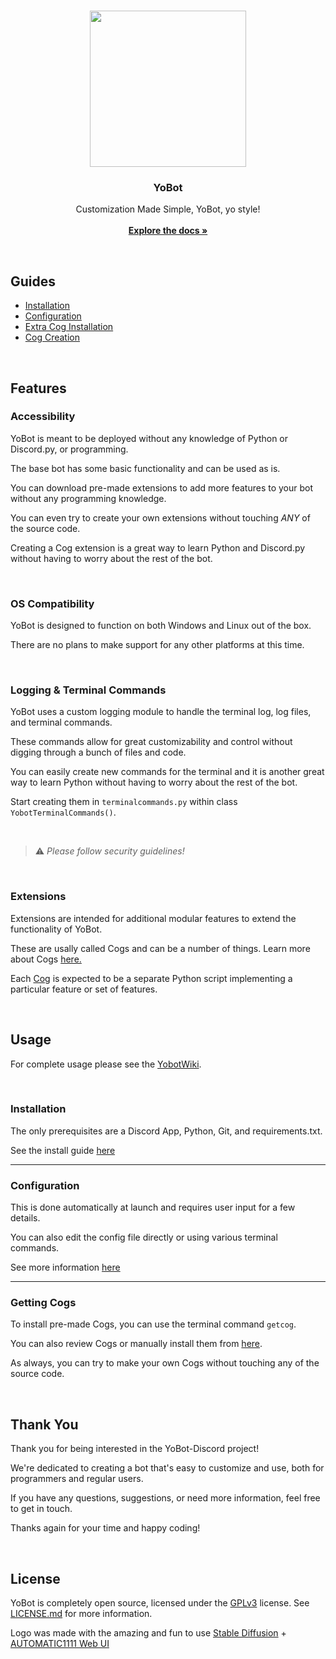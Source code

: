 <br/>
<p align="center">

  <img align="center" width="250" height="250" src="https://i.imgur.com/yPfALyd.png">

  <h3 align="center">YoBot</h3>

  <p align="center">
    Customization Made Simple, YoBot, yo style!
    <br/>
    <br/>
    <a href="https://github.com/RareMojo/YoBot-Discord/wiki"><strong>Explore the docs »</strong></a>
    <br/>
  </p>
</p>
 
<br>

## Guides

  - [Installation](https://github.com/RareMojo/YoBot-Discord/wiki/Installation)
  - [Configuration](https://github.com/RareMojo/YoBot-Discord/wiki/Configuration)
  - [Extra Cog Installation](https://github.com/RareMojo/YoBot-Discord-Cogs)
  - [Cog Creation](https://discordpy.readthedocs.io/en/stable/ext/commands/cogs.html)

<br>

## Features
### Accessibility
YoBot is meant to be deployed without any knowledge of Python or Discord.py, or programming.

The base bot has some basic functionality and can be used as is.

You can download pre-made extensions to add more features to your bot without any programming knowledge.

You can even try to create your own extensions without touching <i>ANY</i> of the source code.

Creating a Cog extension is a great way to learn Python and Discord.py without having to worry about the rest of the bot.

<br>

### OS Compatibility
YoBot is designed to function on both Windows and Linux out of the box.

There are no plans to make support for any other platforms at this time.

<br>

### Logging & Terminal Commands
YoBot uses a custom logging module to handle the terminal log, log files, and terminal commands.

These commands allow for great customizability and control without digging through a bunch of files and code.

You can easily create new commands for the terminal and it is another great way to learn Python without having to worry about the rest of the bot.

Start creating them in `terminalcommands.py` within class `YobotTerminalCommands()`.

<br>

> :warning: *Please follow security guidelines!*

<br>

### Extensions
Extensions are intended for additional modular features to extend the functionality of YoBot.

These are usally called Cogs and can be a number of things. Learn more about Cogs [here.](https://discordpy.readthedocs.io/en/stable/ext/commands/cogs.html)

Each [Cog](https://discordpy.readthedocs.io/en/stable/ext/commands/cogs.html) is expected to be a separate Python script implementing a particular feature or set of features.

<br>
    
## Usage
For complete usage please see the [YobotWiki](https://github.com/RareMojo/YoBot-Discord/wiki).

<br>

### Installation
The only prerequisites are a Discord App, Python, Git, and requirements.txt.

See the install guide [here](https://github.com/RareMojo/YoBot-Discord/wiki/Installation)

---

### Configuration
This is done automatically at launch and requires user input for a few details.

You can also edit the config file directly or using various terminal commands.

See more information [here](https://github.com/RareMojo/YoBot-Discord/wiki/Configuration)

---

### Getting Cogs
To install pre-made Cogs, you can use the terminal command `getcog`.

You can also review Cogs or manually install them from [here](https://github.com/RareMojo/YoBot-Discord-Cogs).

As always, you can try to make your own Cogs without touching any of the source code.

<br>

## Thank You
Thank you for being interested in the YoBot-Discord project! 

We're dedicated to creating a bot that's easy to customize and use, both for programmers and regular users.

If you have any questions, suggestions, or need more information, feel free to get in touch. 

Thanks again for your time and happy coding!

<br>

## License
YoBot is completely open source, licensed under the [GPLv3](https://www.gnu.org/licenses/gpl-3.0.en.html) license.
See [LICENSE.md](https://github.com/RareMojo/YoBot-Discord/blob/main/LICENSE.md) for more information.

Logo was made with the amazing and fun to use [Stable Diffusion](https://huggingface.co/stabilityai) + [AUTOMATIC1111 Web UI](https://github.com/AUTOMATIC1111/stable-diffusion-webui)
